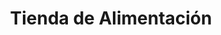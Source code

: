---
title: "Tienda de Alimentación"
url: /getafe/tienda-de-alimentacion-paseo-maria-lejarraga/
shop: Lebensmittel
---